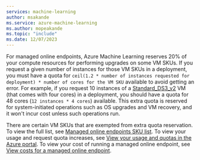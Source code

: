 ```yaml
---
services: machine-learning
author: msakande
ms.service: azure-machine-learning
ms.author: mopeakande
ms.topic: "include"
ms.date: 12/07/2023
---
```


For managed online endpoints, Azure Machine Learning reserves 20% of your compute resources for performing upgrades on some VM SKUs. If you request a given number of instances for those VM SKUs in a deployment, you must have a quota for `ceil(1.2 * number of instances requested for deployment) * number of cores for the VM SKU` available to avoid getting an error. For example, if you request 10 instances of a [Standard_DS3_v2](/azure/virtual-machines/dv2-dsv2-series) VM (that comes with four cores) in a deployment, you should have a quota for 48 cores (`12 instances * 4 cores`) available. This extra quota is reserved for system-initiated operations such as OS upgrades and VM recovery, and it won't incur cost unless such operations run.

There are certain VM SKUs that are exempted from extra quota reservation. To view the full list, see [Managed online endpoints SKU list](../reference-managed-online-endpoints-vm-sku-list.md).
To view your usage and request quota increases, see [View your usage and quotas in the Azure portal](../how-to-manage-quotas.md#view-your-usage-and-quotas-in-the-azure-portal). To view your cost of running a managed online endpoint, see [View costs for a managed online endpoint](../how-to-view-online-endpoints-costs.md).
